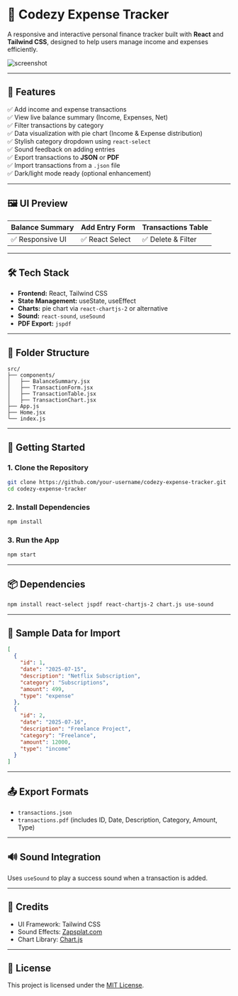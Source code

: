 
# 🧾 Codezy Expense Tracker

A responsive and interactive personal finance tracker built with **React** and **Tailwind CSS**, designed to help users manage income and expenses efficiently.

![screenshot](https://via.placeholder.com/800x400?text=Codezy+Expense+Tracker+Preview)

---

## 📌 Features

✅ Add income and expense transactions  
✅ View live balance summary (Income, Expenses, Net)  
✅ Filter transactions by category  
✅ Data visualization with pie chart (Income & Expense distribution)  
✅ Stylish category dropdown using `react-select`  
✅ Sound feedback on adding entries  
✅ Export transactions to **JSON** or **PDF**  
✅ Import transactions from a `.json` file  
✅ Dark/light mode ready (optional enhancement)  

---

## 🖼️ UI Preview
| Balance Summary | Add Entry Form | Transactions Table |
|-----------------|----------------|---------------------|
| ✅ Responsive UI | ✅ React Select | ✅ Delete & Filter   |

---

## 🛠️ Tech Stack

- **Frontend:** React, Tailwind CSS  
- **State Management:** useState, useEffect  
- **Charts:** pie chart via `react-chartjs-2` or alternative  
- **Sound:** `react-sound`, `useSound`  
- **PDF Export:** `jspdf`  

---

## 📂 Folder Structure

```
src/
├── components/
│   ├── BalanceSummary.jsx
│   ├── TransactionForm.jsx
│   ├── TransactionTable.jsx
│   ├── TransactionChart.jsx
├── App.js
├── Home.jsx
└── index.js
```

---

## 🚀 Getting Started

### 1. Clone the Repository
```bash
git clone https://github.com/your-username/codezy-expense-tracker.git
cd codezy-expense-tracker
```

### 2. Install Dependencies
```bash
npm install
```

### 3. Run the App
```bash
npm start
```

---

## 📦 Dependencies

```bash
npm install react-select jspdf react-chartjs-2 chart.js use-sound
```

---

## 🧪 Sample Data for Import
```json
[
  {
    "id": 1,
    "date": "2025-07-15",
    "description": "Netflix Subscription",
    "category": "Subscriptions",
    "amount": 499,
    "type": "expense"
  },
  {
    "id": 2,
    "date": "2025-07-16",
    "description": "Freelance Project",
    "category": "Freelance",
    "amount": 12000,
    "type": "income"
  }
]
```

---

## 📤 Export Formats

- `transactions.json`
- `transactions.pdf` (includes ID, Date, Description, Category, Amount, Type)

---

## 🔊 Sound Integration

Uses `useSound` to play a success sound when a transaction is added.

---

## 🙌 Credits

- UI Framework: Tailwind CSS  
- Sound Effects: [Zapsplat.com](https://www.zapsplat.com)  
- Chart Library: [Chart.js](https://www.chartjs.org/)  

---

## 📜 License

This project is licensed under the [MIT License](LICENSE).
